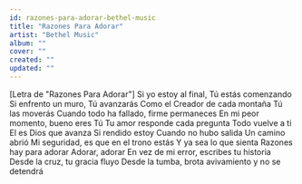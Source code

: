 ```yaml
---
id: razones-para-adorar-bethel-music
title: "Razones Para Adorar"
artist: "Bethel Music"
album: ""
cover: ""
created: ""
updated: ""
---
```


[Letra de "Razones Para Adorar"]
Si yo estoy al final, Tú estás comenzando
Si enfrento un muro, Tú avanzarás
Como el Creador de cada montaña
Tú las moverás
Cuando todo ha fallado, firme permaneces
En mi peor momento, bueno eres Tú
Tu amor responde cada pregunta
Todo vuelve a ti
El es Dios que avanza
Si rendido estoy
Cuando no hubo salida
Un camino abrió
Mi seguridad, es que en el trono estás
Y ya sea lo que sienta
Razones hay para adorar
Adorar, adorar
En vez de mi error, escribes tu historia
Desde la cruz, tu gracia fluyo
Desde la tumba, brota avivamiento y no se detendrá